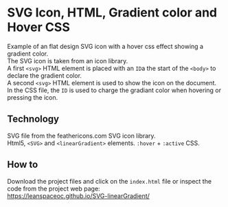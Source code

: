# SVG Icon, HTML, Gradient color and Hover CSS

Example of an flat design SVG icon with a hover css effect showing a gradient color.  
The SVG icon is taken from an icon library.  
A first `<svg>` HTML element is placed with an `ID`a the start of the `<body>` to declare the gradient color.  
A second `<svg>` HTML element is used to show the icon on the document.  
In the CSS file, the `ID` is used to charge the gradiant color when hovering or pressing the icon.  

## Technology

SVG file from the feathericons.com SVG icon library.  
Html5, `<SVG>` and `<linearGradient>` elements. 
`:hover` + `:active` CSS. 

## How to

Download the project files and click on the `index.html` file or inspect the code from the project web page:  
https://leanspaceoc.github.io/SVG-linearGradient/  


